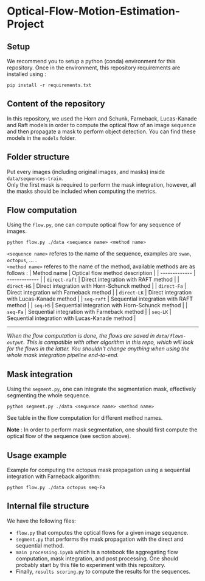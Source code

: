 # Optical-Flow-Motion-Estimation-Project

## Setup

We recommend you to setup a python (conda) environment for this repository. Once in the environment, this repository requirements are installed using :

```
pip install -r requirements.txt
```

## Content of the repository

In this repository, we used the Horn and Schunk, Farneback, Lucas-Kanade and Raft models in order to compute the optical flow of an image sequence and then propagate a mask to perform object detection.
You can find these models in the `models` folder.

## Folder structure
Put every images (including original images, and masks) inside `data/sequences-train`. <br />
Only the first mask is required to perform the mask integration, however, all the masks should be included when computing the metrics.

## Flow computation
Using the `flow.py`, one can compute optical flow for any sequence of images.

```
python flow.py ./data <sequence name> <method name>
```

`<sequence name>` referes to the name of the sequence, examples are `swan`, `octopus`, ... . <br />
`<method name>` referes to the name of the method, available methods are as follows :
| Method name  | Optical flow method description |
| ------------- | ------------- |
| `direct-raft`  | Direct integration with RAFT method  |
| `direct-HS`  | Direct integration with Horn-Schunck method  |
| `direct-Fa`  | Direct integration with Farneback method  |
| `direct-LK`  | Direct integration with Lucas-Kanade method  |
| `seq-raft`  | Sequential integration with RAFT method  |
| `seq-HS`  | Sequential integration with Horn-Schunck method  |
| `seq-Fa`  | Sequential integration with Farneback method  |
| `seq-LK`  | Sequential integration with Lucas-Kanade method  |


---
_When the flow computation is done, the flows are saved in `data/flows-output`. This is compatible with other algorithm in this repo, which will look for the flows in the latter. You shouldn't change anything when using the whole mask integration pipeline end-to-end._

## Mask integration
Using the `segment.py`, one can integrate the segmentation mask, effectively segmenting the whole sequence.

```
python segment.py ./data <sequence name> <method name>
```

See table in the flow computation for different method names.

__Note__ : In order to perform mask segmentation, one should first compute the optical flow of the sequence (see section above).

## Usage example
Example for computing the octopus mask propagation using a sequential integration with Farneback algorithm:
```
python flow.py ./data octopus seq-Fa
```

## Internal file structure
We have the following files:
- `flow.py` that computes the optical flows for a given image sequence.
- `segment.py` that performs the mask propagation with the direct and sequential method.
- `main processing.ipynb` which is a notebook file aggregating flow computation, mask integration, and post processing. One should probably start by this file to experiment with this repository.
- Finally, `results scoring.py` to compute the results for the sequences.